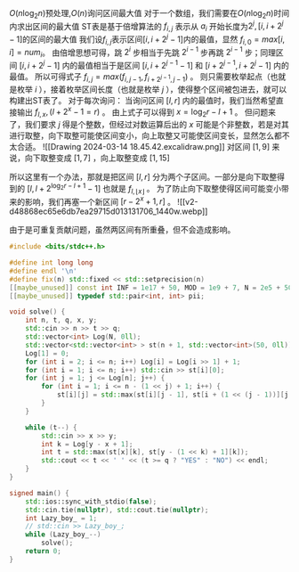 $O(n\log_2{n})$预处理,$O(n)$询问区间最大值
对于一个数组，我们需要在$O(n\log_2{n})$时间内求出区间的最大值
ST表是基于倍增算法的
$f_{i,j}$ 表示从 $a_i$ 开始长度为$2^{j},[i,i+2^{j} - 1]$的区间的最大值
我们设$f_{i,j}$表示区间$[i,i+ 2^{j} - 1]$内的最值，显然 $f_{i,0} = max[i,i] = num_i$。
由倍增思想可得，跳 $2^i$ 步相当于先跳 $2^{i - 1}$ 步再跳 $2^{i - 1}$ 步；同理区间 $[i,i+2^{j}-1]$ 内的最值相当于是区间 $[i,i+2^{j-1}-1]$ 和 $[i+2^{j-1}, i+2^{j}-1]$ 内的最值。
所以可得式子 $f_{i,j}=max(f_{i,j-1},f_{i+2^{j-1},j-1})$ 。
则只需要枚举起点（也就是枚举 $i$ ），接着枚举区间长度（也就是枚举 $j$ ），使得整个区间被包进去，就可以构建出ST表了。
对于每次询问：
当询问区间 $[l,r]$ 内的最值时，我们当然希望直接输出 $f_{l,x},(l+2^{x}-1=r)$ 。
由上式子可以得到 $x=\log_2{r-l+1}$ 。
但问题来了，我们要求 $j$ 得是个整数，但经过对数运算后出的 $x$ 可能是个非整数，若是对其进行取整，向下取整可能使区间变小，向上取整又可能使区间变长，显然怎么都不太合适。
![[Drawing 2024-03-14 18.45.42.excalidraw.png]]
对区间 $[1,9]$ 来说，向下取整变成 $[1,7]$ ，向上取整变成 $[1,15]$

所以这里有一个办法，那就是把区间 $[l,r]$ 分为两个子区间。一部分是向下取整得到的 $[l,l+2^{\log_2{r-l+1}}-1]$ 也就是 $f_{l, \lfloor x \rfloor}$ 。
为了防止向下取整使得区间可能变小带来的影响，我们再塞一个新区间 $[r-2^{x}+1,r]$ 。
![[v2-d48868ec65e6db7ea29715d013131706_1440w.webp]]

由于是可重复贡献问题，虽然两区间有所重叠，但不会造成影响。

```c++
#include <bits/stdc++.h>

#define int long long
#define endl '\n'
#define fix(n) std::fixed << std::setprecision(n)
[[maybe_unused]] const int INF = 1e17 + 50, MOD = 1e9 + 7, N = 2e5 + 50;
[[maybe_unused]] typedef std::pair<int, int> pii;

void solve() {
	int n, t, q, x, y;
	std::cin >> n >> t >> q;
	std::vector<int> Log(N, 0ll);
	std::vector<std::vector<int> > st(n + 1, std::vector<int>(50, 0ll));
	Log[1] = 0;
	for (int i = 2; i <= n; i++) Log[i] = Log[i >> 1] + 1;
	for (int i = 1; i <= n; i++) std::cin >> st[i][0];
	for (int j = 1; j <= Log[n]; j++) {
		for (int i = 1; i <= n - (1 << j) + 1; i++) {
			st[i][j] = std::max(st[i][j - 1], st[i + (1 << (j - 1))][j - 1]);
		}
	}

	while (t--) {
		std::cin >> x >> y;
		int k = Log[y - x + 1];
		int t = std::max(st[x][k], st[y - (1 << k) + 1][k]);
		std::cout << t << ' ' << (t >= q ? "YES" : "NO") << endl;
	}
}

signed main() {
	std::ios::sync_with_stdio(false);
	std::cin.tie(nullptr), std::cout.tie(nullptr);
	int Lazy_boy_ = 1;
	// std::cin >> Lazy_boy_;
	while (Lazy_boy_--)
		solve();
	return 0;
}
```

